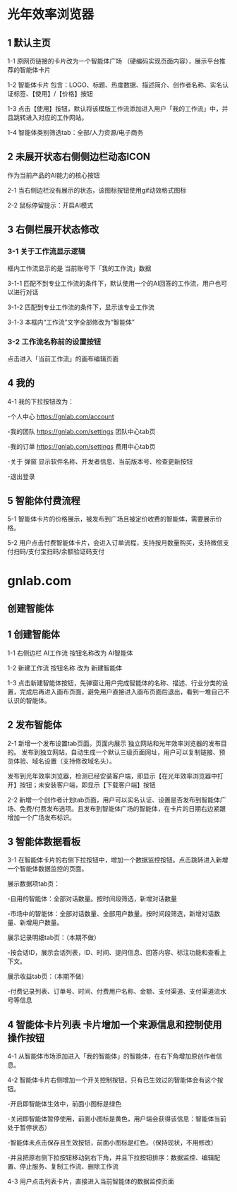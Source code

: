 # 光年效率浏览器

## 1 默认主页

1-1 原网页链接的卡片改为一个智能体广场 （硬编码实现页面内容），展示平台推荐的智能体卡片

1-2 智能体卡片 包含：LOGO、标题、热度数据、描述简介、创作者名称、实名认证标签、【使用】/【价格】按钮

1-3 点击【使用】按钮，默认将该模版工作流添加进入用户「我的工作流」中，并且跳转进入对应的工作网站。

1-4 智能体类别筛选tab：全部/人力资源/电子商务

## 2 未展开状态右侧侧边栏动态ICON

作为当前产品的AI能力的核心按钮

2-1 当右侧边栏没有展示的状态，该图标按钮使用gif动效格式图标

2-2 鼠标停留提示：开启AI模式

## 3 右侧栏展开状态修改

### 3-1 关于工作流显示逻辑

框内工作流显示的是 当前账号下「我的工作流」数据

3-1-1 匹配不到专业工作流的条件下，默认使用一个的AI回答的工作流，用户也可以进行对话

3-1-2 匹配到专业工作流的条件下，显示该专业工作流

3-1-3 本框内“工作流”文字全部修改为“智能体”

### 3-2 工作流名称前的设置按钮

点击进入「当前工作流」的画布编辑页面

## 4 我的

4-1 我的下拉按钮改为：

-个人中心 https://gnlab.com/account

-我的团队 https://gnlab.com/settings 团队中心tab页

-我的订单 https://gnlab.com/settings 费用中心tab页

-关于 弹窗 显示软件名称、开发者信息、当前版本号、检查更新按钮

-退出登录

## 5 智能体付费流程

5-1 智能体卡片的价格展示，被发布到广场且被定价收费的智能体，需要展示价格。

5-2 用户点击付费智能体卡片，会进入订单流程，支持按月数量购买，支持微信支付扫码/支付宝扫码/余额验证码支付

# gnlab.com

## 创建智能体

## 1 创建智能体

1-1 右侧边栏 AI工作流  按钮名称改为  AI智能体

1-2 新建工作流 按钮名称 改为 新建智能体

1-3 点击新建智能体按钮，先弹窗让用户完成智能体的名称、描述、行业分类的设置，完成后再进入画布页面，避免用户直接进入画布页面后退出，看到一堆自己不认识的智能体。

## 2 发布智能体

2-1 新增一个发布设置tab页面。页面内展示 独立网站和光年效率浏览器的发布目的。
发布到独立网站，自动生成一个默认三级页面网址，用户可以复制链接、预览体验、域名设置（支持修改域名头）。

发布到光年效率浏览器，检测已经安装客户端，即显示【在光年效率浏览器中打开】按钮；未安装客户端，即显示【下载客户端】按钮

2-2 新增一个创作者计划tab页面，用户可以实名认证、设置是否发布到智能体广场、免费/付费发布选项。且发布到智能体广场的智能体，在卡片的日期右边紧跟增加一个广场发布标识。

## 3 智能体数据看板

3-1 在智能体卡片的右侧下拉按钮中，增加一个数据监控按钮。点击跳转进入新增一个智能体数据监控的页面。

展示数据项tab页：

-自用的智能体：全部对话数量。按时间段筛选，新增对话数量

-市场中的智能体：全部对话数量、全部用户数量。按时间段筛选，新增对话数量、新增用户数量。

展示记录明细tab页：（本期不做）

-按会话ID，展示会话列表，ID、时间、提问信息、回答内容、标注功能和查看上下文。

展示收益tab页：（本期不做）

-付费记录列表、订单号、时间、付费用户名称、金额、支付渠道、支付渠道流水号等信息

## 4 智能体卡片列表 卡片增加一个来源信息和控制使用操作按钮

4-1 从智能体市场添加进入「我的智能体」的智能体，在右下角增加原创作者信息。

4-2 智能体卡片右侧增加一个开关控制按钮，只有已生效过的智能体会有这个按钮。

-开启即智能体生效中，前面小图标是绿色

-关闭即智能体暂停使用，前面小图标是黄色，用户端会获得该信息：智能体当前处于暂停状态）

-智能体未点击保存且生效按钮，前面小图标是红色。（保持现状，不用修改）

-并且把原右侧下拉按钮移动到右下角，并且下拉按钮排序：数据监控、编辑配置、停止服务、复制工作流、删除工作流

4-3 用户点击列表卡片，直接进入当前智能体的数据监控页面
